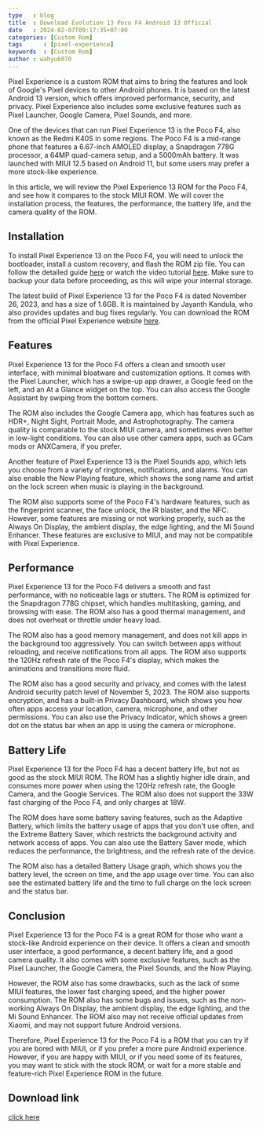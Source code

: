 ```yaml
---
type   : blog
title  : Download Evolution 13 Poco F4 Android 13 Official
date   : 2024-02-07T09:17:35+07:00
categories: [Custom Rom]
tags      : [pixel-experience]
keywords  : [Custom Rom]
author : wahyu6070
---
```



Pixel Experience is a custom ROM that aims to bring the features and look of Google's Pixel devices to other Android phones. It is based on the latest Android 13 version, which offers improved performance, security, and privacy. Pixel Experience also includes some exclusive features such as Pixel Launcher, Google Camera, Pixel Sounds, and more.

One of the devices that can run Pixel Experience 13 is the Poco F4, also known as the Redmi K40S in some regions. The Poco F4 is a mid-range phone that features a 6.67-inch AMOLED display, a Snapdragon 778G processor, a 64MP quad-camera setup, and a 5000mAh battery. It was launched with MIUI 12.5 based on Android 11, but some users may prefer a more stock-like experience.

In this article, we will review the Pixel Experience 13 ROM for the Poco F4, and see how it compares to the stock MIUI ROM. We will cover the installation process, the features, the performance, the battery life, and the camera quality of the ROM.

## Installation

To install Pixel Experience 13 on the Poco F4, you will need to unlock the bootloader, install a custom recovery, and flash the ROM zip file. You can follow the detailed guide [here](^1^) or watch the video tutorial [here](^3^). Make sure to backup your data before proceeding, as this will wipe your internal storage.

The latest build of Pixel Experience 13 for the Poco F4 is dated November 26, 2023, and has a size of 1.6GB. It is maintained by Jayanth Kandula, who also provides updates and bug fixes regularly. You can download the ROM from the official Pixel Experience website [here](^1^).

## Features

Pixel Experience 13 for the Poco F4 offers a clean and smooth user interface, with minimal bloatware and customization options. It comes with the Pixel Launcher, which has a swipe-up app drawer, a Google feed on the left, and an At a Glance widget on the top. You can also access the Google Assistant by swiping from the bottom corners.

The ROM also includes the Google Camera app, which has features such as HDR+, Night Sight, Portrait Mode, and Astrophotography. The camera quality is comparable to the stock MIUI camera, and sometimes even better in low-light conditions. You can also use other camera apps, such as GCam mods or ANXCamera, if you prefer.

Another feature of Pixel Experience 13 is the Pixel Sounds app, which lets you choose from a variety of ringtones, notifications, and alarms. You can also enable the Now Playing feature, which shows the song name and artist on the lock screen when music is playing in the background.

The ROM also supports some of the Poco F4's hardware features, such as the fingerprint scanner, the face unlock, the IR blaster, and the NFC. However, some features are missing or not working properly, such as the Always On Display, the ambient display, the edge lighting, and the Mi Sound Enhancer. These features are exclusive to MIUI, and may not be compatible with Pixel Experience.

## Performance

Pixel Experience 13 for the Poco F4 delivers a smooth and fast performance, with no noticeable lags or stutters. The ROM is optimized for the Snapdragon 778G chipset, which handles multitasking, gaming, and browsing with ease. The ROM also has a good thermal management, and does not overheat or throttle under heavy load.

The ROM also has a good memory management, and does not kill apps in the background too aggressively. You can switch between apps without reloading, and receive notifications from all apps. The ROM also supports the 120Hz refresh rate of the Poco F4's display, which makes the animations and transitions more fluid.

The ROM also has a good security and privacy, and comes with the latest Android security patch level of November 5, 2023. The ROM also supports encryption, and has a built-in Privacy Dashboard, which shows you how often apps access your location, camera, microphone, and other permissions. You can also use the Privacy Indicator, which shows a green dot on the status bar when an app is using the camera or microphone.

## Battery Life

Pixel Experience 13 for the Poco F4 has a decent battery life, but not as good as the stock MIUI ROM. The ROM has a slightly higher idle drain, and consumes more power when using the 120Hz refresh rate, the Google Camera, and the Google Services. The ROM also does not support the 33W fast charging of the Poco F4, and only charges at 18W.

The ROM does have some battery saving features, such as the Adaptive Battery, which limits the battery usage of apps that you don't use often, and the Extreme Battery Saver, which restricts the background activity and network access of apps. You can also use the Battery Saver mode, which reduces the performance, the brightness, and the refresh rate of the device.

The ROM also has a detailed Battery Usage graph, which shows you the battery level, the screen on time, and the app usage over time. You can also see the estimated battery life and the time to full charge on the lock screen and the status bar.

## Conclusion

Pixel Experience 13 for the Poco F4 is a great ROM for those who want a stock-like Android experience on their device. It offers a clean and smooth user interface, a good performance, a decent battery life, and a good camera quality. It also comes with some exclusive features, such as the Pixel Launcher, the Google Camera, the Pixel Sounds, and the Now Playing.

However, the ROM also has some drawbacks, such as the lack of some MIUI features, the lower fast charging speed, and the higher power consumption. The ROM also has some bugs and issues, such as the non-working Always On Display, the ambient display, the edge lighting, and the Mi Sound Enhancer. The ROM also may not receive official updates from Xiaomi, and may not support future Android versions.

Therefore, Pixel Experience 13 for the Poco F4 is a ROM that you can try if you are bored with MIUI, or if you prefer a more pure Android experience. However, if you are happy with MIUI, or if you need some of its features, you may want to stick with the stock ROM, or wait for a more stable and feature-rich Pixel Experience ROM in the future.

## Download link

[click here](https://get.pixelexperience.org/munch)
